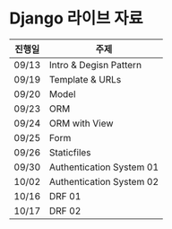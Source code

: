 #   Django 라이브 자료

| 진행일 | 주제                     |
| ------ | ------------------------ |
| 09/13  | Intro & Degisn Pattern   |
| 09/19  | Template & URLs          |
| 09/20  | Model                    |
| 09/23  | ORM                      |
| 09/24  | ORM with View            |
| 09/25  | Form                     |
| 09/26  | Staticfiles              |
| 09/30  | Authentication System 01 |
| 10/02  | Authentication System 02 |
| 10/16  | DRF 01                   |
| 10/17  | DRF 02                   |
